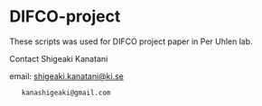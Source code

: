 # DIFCO-project

These scripts was used for DIFCO project paper in Per Uhlen lab.

Contact Shigeaki Kanatani

email: shigeaki.kanatani@ki.se

       kanashigeaki@gmail.com
       
     
